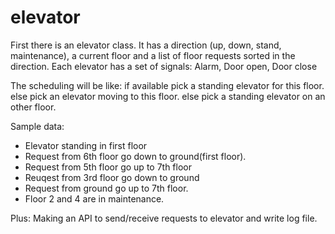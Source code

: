 # elevator
First there is an elevator class. 
It has a direction (up, down, stand, maintenance), 
a current floor and a list of floor requests sorted in the direction. 
Each elevator has a set of signals: Alarm, Door open, Door close

The scheduling will be like: 
if available pick a standing elevator for this floor. 
else pick an elevator moving to this floor. 
else pick a standing elevator on an other floor.

Sample data: 
- Elevator standing in first floor 
- Request from 6th floor go down to ground(first floor). 
- Request from 5th floor go up to 7th floor 
- Reuqest from 3rd floor go down to ground 
- Request from ground go up to 7th floor. 
- Floor 2 and 4 are in maintenance.

Plus: Making an API to send/receive requests to elevator and write log file.
